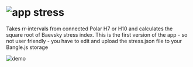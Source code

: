 # ![app](https://user-images.githubusercontent.com/4760120/114719826-20e0c000-9d40-11eb-9554-edd9b562ddec.png) stress

Takes rr-intervals from connected Polar H7 or H10 and calculates the square root of Baevsky stress index. This is the first version of the app - so not user friendly - you have to edit and upload the stress.json file to your Bangle.js storage

![demo](https://user-images.githubusercontent.com/4760120/114719356-a9129580-9d3f-11eb-94ed-88e31d7160cc.jpg)
